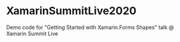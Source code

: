 # XamarinSummitLive2020
Demo code for "Getting Started with Xamarin.Forms Shapes" talk @ Xamarin Summit Live 
